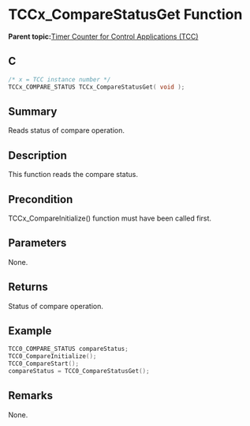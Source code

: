 # TCCx\_CompareStatusGet Function

**Parent topic:**[Timer Counter for Control Applications \(TCC\)](GUID-CCA150A8-2C66-40B2-9C35-D7F3473720AE.md)

## C

```c
/* x = TCC instance number */
TCCx_COMPARE_STATUS TCCx_CompareStatusGet( void );
```

## Summary

Reads status of compare operation.

## Description

This function reads the compare status.

## Precondition

TCCx\_CompareInitialize\(\) function must have been called first.

## Parameters

None.

## Returns

Status of compare operation.

## Example

```c
TCC0_COMPARE_STATUS compareStatus;
TCC0_CompareInitialize();
TCC0_CompareStart();
compareStatus = TCC0_CompareStatusGet();
```

## Remarks

None.

